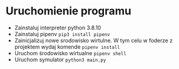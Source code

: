 # Uruchomienie programu
 - Zainstaluj interpreter python 3.8.10
 - Zainstaluj pipenv `pip3 install pipenv`
 - Zainicjalizuj nowe srodowisko wirtulne. W tym celu w foderze z projektem wydaj komende `pipenv install`
 - Uruchom środowisko wirtualne `pipenv shell`
 - Uruchom symulator `python3 main.py`
